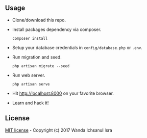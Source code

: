 ## Usage

- Clone/download this repo.
- Install packages dependency via composer.

  `composer install`

- Setup your database credentials in `config/database.php` or `.env`.
- Run migration and seed.

    `php artisan migrate --seed`

- Run web server.

    `php artisan serve`

- Hit [http://localhost:8000](http://localhost:8000) on your favorite browser.
- Learn and hack it!

## License

[MIT license](http://opensource.org/licenses/MIT) - Copyright (c) 2017 Wanda Ichsanul Isra
